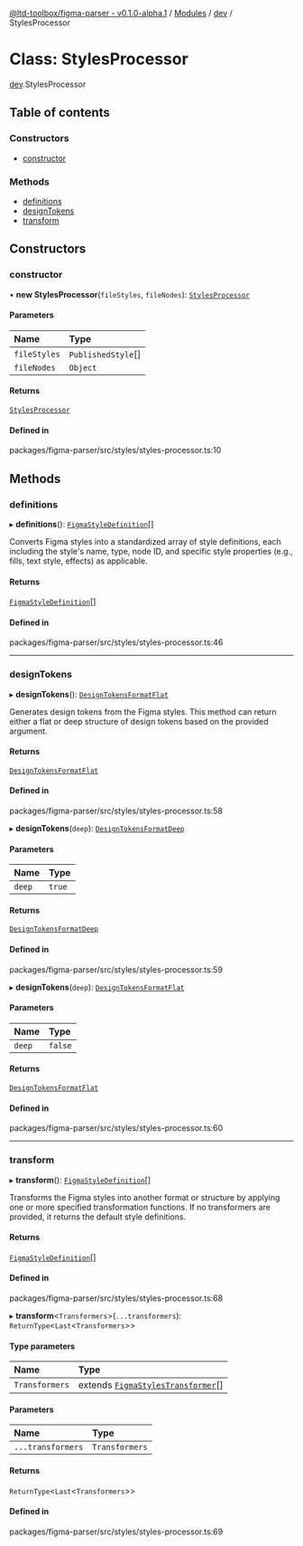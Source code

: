 [@ltd-toolbox/figma-parser - v0.1.0-alpha.1](../README.md) / [Modules](../modules.md) / [dev](../modules/dev.md) / StylesProcessor

# Class: StylesProcessor

[dev](../modules/dev.md).StylesProcessor

## Table of contents

### Constructors

- [constructor](dev.StylesProcessor.md#constructor)

### Methods

- [definitions](dev.StylesProcessor.md#definitions)
- [designTokens](dev.StylesProcessor.md#designtokens)
- [transform](dev.StylesProcessor.md#transform)

## Constructors

### constructor

• **new StylesProcessor**(`fileStyles`, `fileNodes`): [`StylesProcessor`](dev.StylesProcessor.md)

#### Parameters

| Name | Type |
| :------ | :------ |
| `fileStyles` | `PublishedStyle`[] |
| `fileNodes` | `Object` |

#### Returns

[`StylesProcessor`](dev.StylesProcessor.md)

#### Defined in

packages/figma-parser/src/styles/styles-processor.ts:10

## Methods

### definitions

▸ **definitions**(): [`FigmaStyleDefinition`](../interfaces/styles.FigmaStyleDefinition.md)[]

Converts Figma styles into a standardized array of style definitions, each including the style's name, type, node ID, and specific style properties (e.g., fills, text style, effects) as applicable.

#### Returns

[`FigmaStyleDefinition`](../interfaces/styles.FigmaStyleDefinition.md)[]

#### Defined in

packages/figma-parser/src/styles/styles-processor.ts:46

___

### designTokens

▸ **designTokens**(): [`DesignTokensFormatFlat`](../interfaces/dev.DesignTokensFormatFlat.md)

Generates design tokens from the Figma styles. This method can return either a flat or deep structure of design tokens based on the provided argument.

#### Returns

[`DesignTokensFormatFlat`](../interfaces/dev.DesignTokensFormatFlat.md)

#### Defined in

packages/figma-parser/src/styles/styles-processor.ts:58

▸ **designTokens**(`deep`): [`DesignTokensFormatDeep`](../interfaces/dev.DesignTokensFormatDeep.md)

#### Parameters

| Name | Type |
| :------ | :------ |
| `deep` | ``true`` |

#### Returns

[`DesignTokensFormatDeep`](../interfaces/dev.DesignTokensFormatDeep.md)

#### Defined in

packages/figma-parser/src/styles/styles-processor.ts:59

▸ **designTokens**(`deep`): [`DesignTokensFormatFlat`](../interfaces/dev.DesignTokensFormatFlat.md)

#### Parameters

| Name | Type |
| :------ | :------ |
| `deep` | ``false`` |

#### Returns

[`DesignTokensFormatFlat`](../interfaces/dev.DesignTokensFormatFlat.md)

#### Defined in

packages/figma-parser/src/styles/styles-processor.ts:60

___

### transform

▸ **transform**(): [`FigmaStyleDefinition`](../interfaces/styles.FigmaStyleDefinition.md)[]

Transforms the Figma styles into another format or structure by applying one or more specified transformation functions. If no transformers are provided, it returns the default style definitions.

#### Returns

[`FigmaStyleDefinition`](../interfaces/styles.FigmaStyleDefinition.md)[]

#### Defined in

packages/figma-parser/src/styles/styles-processor.ts:68

▸ **transform**\<`Transformers`\>(`...transformers`): `ReturnType`\<`Last`\<`Transformers`\>\>

#### Type parameters

| Name | Type |
| :------ | :------ |
| `Transformers` | extends [`FigmaStylesTransformer`](../modules/styles.md#figmastylestransformer)[] |

#### Parameters

| Name | Type |
| :------ | :------ |
| `...transformers` | `Transformers` |

#### Returns

`ReturnType`\<`Last`\<`Transformers`\>\>

#### Defined in

packages/figma-parser/src/styles/styles-processor.ts:69
